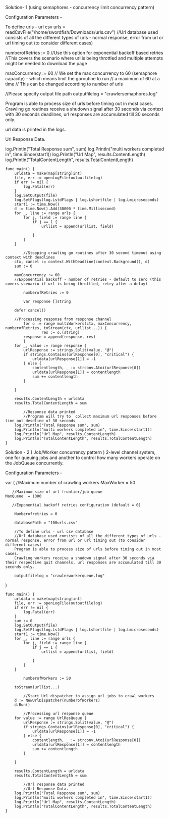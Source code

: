 Solution- 1 (using semaphores - concurrency limit concurrency pattern)

Configuration Parameters - 

To define urls - url csv
urls = readCsvFile("/home/swordfish/Downloads/urls.csv")
//Url database used consists of all the different types of urls - normal response, error from url or url timing out (to consider different cases)

numberofRetries := 0 
//Use this option for exponential backoff based retries 
//This covers the scenario where url is being throttled and multiple attempts might be needed to download the page

maxConcurrency := 60
// We set the max concurrency to 60 (semaphore capacity) - which means limit the goroutine to run
// a maximum of 60 at a time
// This can be changed according to number of urls

//Please specify output file path
outputfilelog = "crawlersemaphores.log"

Program is able to process size of urls before timing out in most cases.
Crawling go routines receive a shudown signal after 30 seconds via context with 30 seconds deadlines, url responses are accumulated till 30 seconds only.

url data is printed in the logs.

Url Response Data.

log.Println("Total Response sum", sum)
log.Println("multi workers completed in", time.Since(start1))
log.Println("Url Map", results.ContentLength)
log.Println("TotalContentLength", results.TotalContentLength)

```
func main() {
	urldata = make(map[string]int)
	file, err := openLogFile(outputfilelog)
	if err != nil {
		log.Fatal(err)
	}
	log.SetOutput(file)
	log.SetFlags(log.LstdFlags | log.Lshortfile | log.Lmicroseconds)
	start1 := time.Now()
	d := time.Now().Add(30000 * time.Millisecond)
	for _, line := range urls {
		for j, field := range line {
			if j == 1 {
				urllist = append(urllist, field)

			}
		}
	}

        //Stopping crawling go routines after 30 second timeout using context with deadlines
	ctx, cancel := context.WithDeadline(context.Background(), d)
	sum := 0

	maxConcurrency := 60
	//Exponential backoff - number of retries - default to zero (this covers scenario if url is being throttled, retry after a delay)

        numberofRetries := 0

        var response []string

	defer cancel()

	//Processing response from response channel
        for o := range multiWorkers(ctx, maxConcurrency, numberofRetries, toStream(ctx, urllist...)) {
                res := o.(string)
		response = append(response, res)
        }
	for _, value := range response {
		urlResponse := strings.Split(value, "@")
		if strings.Contains(urlResponse[0], "critical") {
			urldata[urlResponse[1]] = -1
		} else {
			contentlength, _ := strconv.Atoi(urlResponse[0])
			urldata[urlResponse[1]] = contentlength
			sum += contentlength
		}

	}

	results.ContentLength = urldata
	results.TotalContentLength = sum

        //Response data printed
        //Program will try to  collect maximum url responses before time out desdline of 30 seconds
	log.Println("Total Response sum", sum)
	log.Println("multi workers completed in", time.Since(start1))
	log.Println("Url Map", results.ContentLength)
	log.Println("TotalContentLength", results.TotalContentLength)
}
```



Solution - 2 ( Job/Worker concurrency pattern )
2-level channel system, one for queuing jobs and another to control how many workers operate on the JobQueue concurrently.


Configuration Parameters - 

var (
       //Maximum number of crawling workers
	MaxWorker = 50

       //Maximum size of url frontier/job queue
	MaxQueue  = 1000

       //Exponential backoff retries configuration (default = 0)

        Numberofretries = 0

        databasePath = "100urls.csv"

        //To define urls - url csv database
        //Url database used consists of all the different types of urls - normal response, error from url or url timing out (to consider different cases)
        Program is able to process size of urls before timing out in most cases.
        Crawling workers receive a shudown signal after 30 seconds via their respective quit channels, url responses are accumulated till 30 seconds only.

        outputfilelog = "crawlerworkerqueue.log"

)

```
func main() {
	urldata = make(map[string]int)
	file, err := openLogFile(outputfilelog)
	if err != nil {
		log.Fatal(err)
	}
	sum := 0
	log.SetOutput(file)
	log.SetFlags(log.LstdFlags | log.Lshortfile | log.Lmicroseconds)
	start1 := time.Now()
	for _, line := range urls {
		for j, field := range line {
			if j == 1 {
				urllist = append(urllist, field)

			}
		}
	}

        numberofWorkers := 50

	toStream(urllist...)

        //Start Url dispatcher to assign url jobs to crawl workers 
	d := NewUrlDispatcher(numberofWorkers)
	d.Run()

        //Processing url response queue 
	for value := range UrlResQueue {
		urlResponse := strings.Split(value, "@")
		if strings.Contains(urlResponse[0], "critical") {
			urldata[urlResponse[1]] = -1
		} else {
			contentlength, _ := strconv.Atoi(urlResponse[0])
			urldata[urlResponse[1]] = contentlength
			sum += contentlength
		}

	}

	results.ContentLength = urldata
	results.TotalContentLength = sum
 
        //Url response data printed
        //Url Response Data.
	log.Println("Total Response sum", sum)
	log.Println("multi workers completed in", time.Since(start1))
	log.Println("Url Map", results.ContentLength)
	log.Println("TotalContentLength", results.TotalContentLength)
}
```

